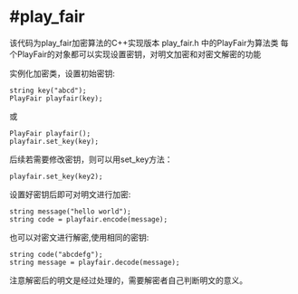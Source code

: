 #play_fair
=========
该代码为play_fair加密算法的C++实现版本
play_fair.h 中的PlayFair为算法类
每个PlayFair的对象都可以实现设置密钥，对明文加密和对密文解密的功能

实例化加密类，设置初始密钥:

    string key("abcd");
    PlayFair playfair(key);
或

    PlayFair playfair();
    playfair.set_key(key);

后续若需要修改密钥，则可以用set_key方法：

    playfair.set_key(key2);

设置好密钥后即可对明文进行加密: 
    
    string message("hello world");
    string code = playfair.encode(message);

也可以对密文进行解密,使用相同的密钥:

    string code("abcdefg");
    string message = playfair.decode(message);

注意解密后的明文是经过处理的，需要解密者自己判断明文的意义。
